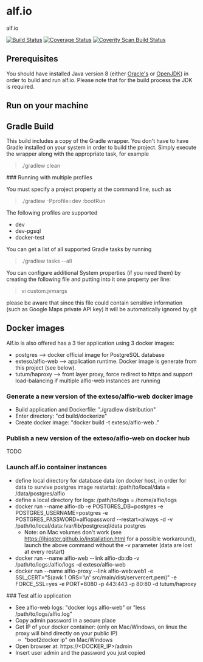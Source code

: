alf.io
========

alf.io

[![Build Status](http://img.shields.io/travis/exteso/alf.io/master.svg)](https://travis-ci.org/exteso/alf.io) [![Coverage Status](https://img.shields.io/coveralls/exteso/alf.io.svg)](https://coveralls.io/r/exteso/alf.io)
[![Coverity Scan Build Status](https://img.shields.io/coverity/scan/5232.svg)](https://scan.coverity.com/projects/5232)

## Prerequisites

You should have installed Java version 8 (either [Oracle's](http://www.oracle.com/technetwork/java/javase/downloads/index.html) or [OpenJDK](http://openjdk.java.net/install/)) in order to build and run alf.io. Please note that for the build process the JDK is required.

## Run on your machine

## Gradle Build

This build includes a copy of the Gradle wrapper. You don't have to have Gradle installed on your system in order to build
the project. Simply execute the wrapper along with the appropriate task, for example

>./gradlew clean

### Running with multiple profiles

You must specify a project property at the command line, such as

>./gradlew -Pprofile=dev :bootRun

The following profiles are supported

 * dev
 * dev-pgsql
 * docker-test

You can get a list of all supported Gradle tasks by running

>./gradlew tasks --all

You can configure additional System properties (if you need them) by creating the following file and putting into it one property per line:
> vi custom.jvmargs

please be aware that since this file could contain sensitive information (such as Google Maps private API key) it will be automatically ignored by git


## Docker images
Alf.io is also offered has a 3 tier application using 3 docker images:

 * postgres --> docker official image for PostgreSQL database
 * exteso/alfio-web --> application runtime. Docker image is generate from this project (see below). 
 * tutum/haproxy --> front layer proxy, force redirect to https and support load-balancing if multiple alfio-web instances are running

### Generate a new version of the exteso/alfio-web docker image
 * Build application and Dockerfile: "./gradlew distribution" 
 * Enter directory: "cd build/dockerize"
 * Create docker image: "docker build -t exteso/alfio-web ."

### Publish a new version of the exteso/alfio-web on docker hub
TODO

### Launch alf.io container instances
 * define local directory for database data (on docker host, in order for data to survive postgres image restarts):  /path/to/local/data = /data/postgres/alfio
 * define a local directory for logs: /path/to/logs = /home/alfio/logs
 * docker run --name alfio-db -e POSTGRES_DB=postgres -e POSTGRES_USERNAME=postgres -e POSTGRES_PASSWORD=alfiopassword --restart=always -d -v /path/to/local/data:/var/lib/postgresql/data postgres
    * Note: on Mac volumes don't work (see https://jhipster.github.io/installation.html for a possible workaround), launch the above command without the -v parameter (data are lost at every restart)
 * docker run --name alfio-web --link alfio-db:db -v /path/to/logs:/alfio/logs -d exteso/alfio-web
 * docker run --name alfio-proxy --link alfio-web:web1 -e SSL_CERT="$(awk 1 ORS='\\n' src/main/dist/servercert.pem)" -e FORCE_SSL=yes -e PORT=8080 -p 443:443 -p 80:80 -d tutum/haproxy
    
### Test alf.io application
 * See alfio-web logs: "docker logs alfio-web" or "less /path/to/logs/alfio.log"
 * Copy admin password in a secure place
 * Get IP of your docker container: (only on Mac/Windows, on linux the proxy will bind directly on your public IP)
    * "boot2docker ip" on Mac/Windows
 * Open browser at: https://<DOCKER_IP>/admin
 * Insert user admin and the password you just copied 
